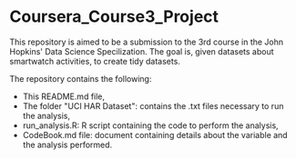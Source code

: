 # Coursera_Course3_Project

This repository is aimed to be a submission to the 3rd course in the John Hopkins' Data Science Specilization. The goal is, given datasets about smartwatch activities, to create tidy datasets.

The repository contains the following:

- This README.md file,
- The folder "UCI HAR Dataset": contains the .txt files necessary to run the analysis,
- run_analysis.R: R script containing the code to perform the analysis,
- CodeBook.md file: document containing details about the variable and the analysis performed.
